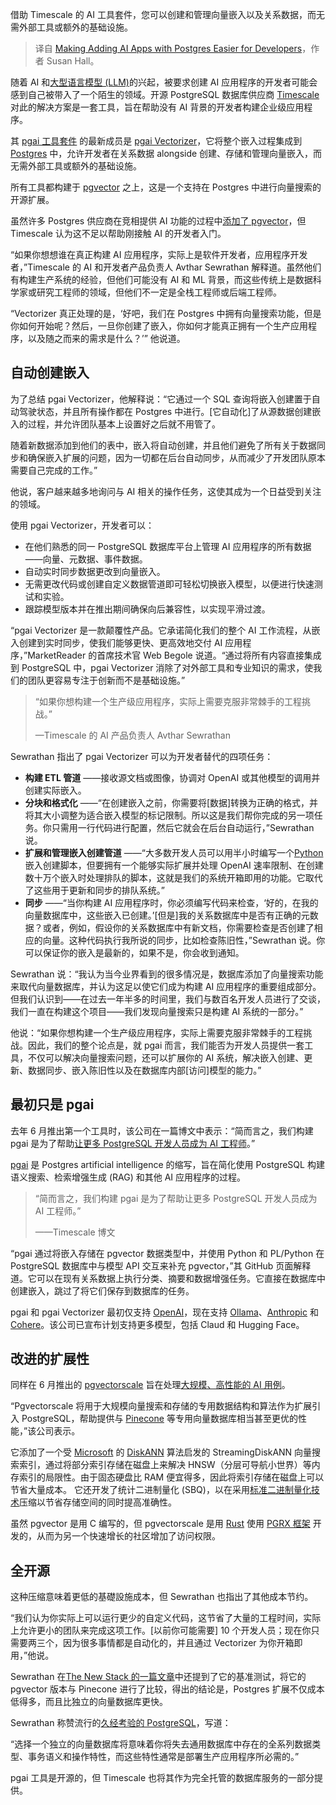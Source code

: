 
<!--
title: 让开发者更轻松地使用Postgres添加AI应用
cover: https://cdn.thenewstack.io/media/2024/10/dfd06d6b-screenshot-2024-10-28-at-12.05.55 pm.png
-->

借助 Timescale 的 AI 工具套件，您可以创建和管理向量嵌入以及关系数据，而无需外部工具或额外的基础设施。

> 译自 [Making Adding AI Apps with Postgres Easier for Developers](https://thenewstack.io/making-adding-ai-apps-with-postgres-easier-for-developers/)，作者 Susan Hall。

随着 AI 和[大型语言模型 (LLM)](https://roadmap.sh/guides/introduction-to-llms)的兴起，被要求创建 AI 应用程序的开发者可能会感到自己被带入了一个陌生的领域。开源 PostgreSQL 数据库供应商 [Timescale](https://www.timescale.com/go/best-postgres-db) 对此的解决方案是一套工具，旨在帮助没有 AI 背景的开发者构建企业级应用程序。

其 [pgai 工具套件](https://github.com/timescale/pgai) 的最新成员是 [pgai Vectorizer](https://github.com/timescale/pgai/blob/main/docs/vectorizer.md)，它将整个嵌入过程集成到 [Postgres](https://thenewstack.io/postgresql-17-gets-incremental-backup-sql-queries-for-json/) 中，允许开发者在关系数据 alongside 创建、存储和管理向量嵌入，而无需外部工具或额外的基础设施。

所有工具都构建于 [pgvector](https://github.com/pgvector/pgvector) 之上，这是一个支持在 Postgres 中进行向量搜索的开源扩展。

虽然许多 Postgres 供应商在竞相提供 AI 功能的过程中[添加了 pgvector](https://thenewstack.io/postgres-is-now-a-vector-database-too/)，但 Timescale 认为这不足以帮助刚接触 AI 的开发者入门。

“如果你想想谁在真正构建 AI 应用程序，实际上是软件开发者，应用程序开发者，”Timescale 的 AI 和开发者产品负责人 Avthar Sewrathan 解释道。虽然他们有构建生产系统的经验，但他们可能没有 AI 和 ML 背景，而这些传统上是数据科学家或研究工程师的领域，但他们不一定是全栈工程师或后端工程师。

“Vectorizer 真正处理的是，‘好吧，我们在 Postgres 中拥有向量搜索功能，但是你如何开始呢？然后，一旦你创建了嵌入，你如何才能真正拥有一个生产应用程序，以及随之而来的需求是什么？’” 他说道。

## 自动创建嵌入

为了总结 pgai Vectorizer，他解释说：“它通过一个 SQL 查询将嵌入创建置于自动驾驶状态，并且所有操作都在 Postgres 中进行。[它自动化]了从源数据创建嵌入的过程，并允许团队基本上设置好之后就不用管了。

随着新数据添加到他们的表中，嵌入将自动创建，并且他们避免了所有关于数据同步和确保嵌入扩展的问题，因为一切都在后台自动同步，从而减少了开发团队原本需要自己完成的工作。”

他说，客户越来越多地询问与 AI 相关的操作任务，这使其成为一个日益受到关注的领域。

使用 pgai Vectorizer，开发者可以：

* 在他们熟悉的同一 PostgreSQL 数据库平台上管理 AI 应用程序的所有数据——向量、元数据、事件数据。
* 自动实时同步数据更改到向量嵌入。
* 无需更改代码或创建自定义数据管道即可轻松切换嵌入模型，以便进行快速测试和实验。
* 跟踪模型版本并在推出期间确保向后兼容性，以实现平滑过渡。

“pgai Vectorizer 是一款颠覆性产品。它承诺简化我们的整个 AI 工作流程，从嵌入创建到实时同步，使我们能够更快、更高效地交付 AI 应用程序，”MarketReader 的首席技术官 Web Begole 说道。“通过将所有内容直接集成到 PostgreSQL 中，pgai Vectorizer 消除了对外部工具和专业知识的需求，使我们的团队更容易专注于创新而不是基础设施。”


> “如果你想构建一个生产级应用程序，实际上需要克服非常棘手的工程挑战。”  
>
> —Timescale 的 AI 产品负责人 Avthar Sewrathan

Sewrathan 指出了 pgai Vectorizer 可以为开发者替代的四项任务：

- **构建 ETL 管道** ——接收源文档或图像，协调对 OpenAI 或其他模型的调用并创建实际嵌入。
- **分块和格式化** ——“在创建嵌入之前，你需要将[数据]转换为正确的格式，并将其大小调整为适合嵌入模型的标记限制。所以这是我们帮你完成的另一项任务。你只需用一行代码进行配置，然后它就会在后台自动运行，”Sewrathan 说。
- **扩展和管理嵌入创建管道** ——“大多数开发人员可以用半小时编写一个[Python](https://thenewstack.io/python-3-13-blazing-new-trails-in-performance-and-scale/)嵌入创建脚本，但要拥有一个能够实际扩展并处理 OpenAI 速率限制、在创建数十万个嵌入时处理排队的脚本，这就是我们的系统开箱即用的功能。它取代了这些用于更新和同步的排队系统。”
- **同步** ——“当你构建 AI 应用程序时，你必须编写代码来检查，‘好的，在我的向量数据库中，这些嵌入已创建。’[但是]我的关系数据库中是否有正确的元数据？或者，例如，假设你的关系数据库中有新文档，你需要检查是否创建了相应的向量。这种代码执行我所说的同步，比如检查陈旧性，”Sewrathan 说。你可以保证你的嵌入是最新的，如果不是，你会收到通知。

Sewrathan 说：“我认为当今业界看到的很多情况是，数据库添加了向量搜索功能来取代向量数据库，并认为这足以使它们成为构建 AI 应用程序的重要组成部分。但我们认识到——在过去一年半多的时间里，我们与数百名开发人员进行了交谈，我们一直在构建这个项目——我们发现向量搜索只是构建 AI 系统的一部分。”

他说：“如果你想构建一个生产级应用程序，实际上需要克服非常棘手的工程挑战。因此，我们的整个论点是，就 pgai 而言，我们能否为开发人员提供一套工具，不仅可以解决向量搜索问题，还可以扩展你的 AI 系统，解决嵌入创建、更新、数据同步、嵌入陈旧性以及在数据库内部[访问]模型的能力。”


## 最初只是 pgai

去年 6 月推出第一个工具时，该公司在一篇博文中表示：“简而言之，我们构建 pgai 是为了帮助[让更多 PostgreSQL 开发人员成为 AI 工程师](https://www.timescale.com/blog/pgai-giving-postgresql-developers-ai-engineering-superpowers/)。”

[pgai](https://github.com/timescale/pgai?tab=readme-ov-file) 是 Postgres artificial intelligence 的缩写，旨在简化使用 PostgreSQL 构建语义搜索、检索增强生成 (RAG) 和其他 AI 应用程序的过程。

> “简而言之，我们构建 pgai 是为了帮助让更多 PostgreSQL 开发人员成为 AI 工程师。”  
>
> ——Timescale 博文

“pgai 通过将嵌入存储在 pgvector 数据类型中，并使用 Python 和 PL/Python 在 PostgreSQL 数据库中与模型 API 交互来补充 pgvector，”其 GitHub 页面解释道。它可以在现有关系数据上执行分类、摘要和数据增强任务。它直接在数据库中创建嵌入，跳过了将它们保存到数据库的任务。

pgai 和 pgai Vectorizer 最初仅支持 [OpenAI](https://github.com/timescale/pgai/blob/main/docs/openai.md)，现在支持 [Ollama](https://github.com/timescale/pgai/blob/main/docs/ollama.md)、[Anthropic](https://github.com/timescale/pgai/blob/main/docs/anthropic.md) 和 [Cohere](https://github.com/timescale/pgai/blob/main/docs/cohere.md)。该公司已宣布计划支持更多模型，包括 Claud 和 Hugging Face。

## 改进的扩展性

同样在 6 月推出的 [pgvectorscale](https://github.com/timescale/pgvectorscale) 旨在处理[大规模、高性能的 AI 用例](https://www.timescale.com/blog/pgvector-is-now-as-fast-as-pinecone-at-75-less-cost/)。

“Pgvectorscale 将用于大规模向量搜索和存储的专用数据结构和算法作为扩展引入 PostgreSQL，帮助提供与 [Pinecone](https://www.pinecone.io/?utm_content=inline+mention) 等专用向量数据库相当甚至更优的性能，”该公司表示。

它添加了一个受 [Microsoft](https://news.microsoft.com/?utm_content=inline+mention) 的 [DiskANN](https://github.com/microsoft/DiskANN) 算法启发的 StreamingDiskANN 向量搜索索引，通过将部分索引存储在磁盘上来解决 HNSW（分层可导航小世界）等内存索引的局限性。由于固态硬盘比 RAM 便宜得多，因此将索引存储在磁盘上可以节省大量成本。
它还开发了统计二进制量化 (SBQ)，以在采用[标准二进制量化技术](https://jkatz05.com/post/postgres/pgvector-scalar-binary-quantization/)压缩以节省存储空间的同时提高准确性。

虽然 pgvector 是用 C 编写的，但 pgvectorscale 是用 [Rust](https://thenewstack.io/rust-growing-fastest-but-javascript-reigns-supreme/) 使用 [PGRX 框架](https://github.com/pgcentralfoundation/pgrx) 开发的，从而为另一个快速增长的社区增加了访问权限。

## 全开源

这种压缩意味着更低的基礎設施成本，但 Sewrathan 也指出了其他成本节约。

“我们认为你实际上可以运行更少的自定义代码，这节省了大量的工程时间，实际上允许更小的团队来完成这项工作。[以前你可能需要] 10 个开发人员；现在你只需要两三个，因为很多事情都是自动化的，并且通过 Vectorizer 为你开箱即用，”他说。

Sewrathan 在[The New Stack 的一篇文章](https://thenewstack.io/make-pgvector-faster-than-pinecone-and-75-cheaper-with-this-new-open-source-extension/)中还提到了它的基准测试，将它的 pgvector 版本与 Pinecone 进行了比较，得出的结论是，Postgres 扩展不仅成本低得多，而且比独立的向量数据库更快。

Sewrathan  称赞流行的[久经考验的 PostgreSQL](https://thenewstack.io/from-a-fan-on-the-ascendance-of-postgresql/)，写道：

“选择一个独立的向量数据库将意味着你将失去通用数据库中存在的全系列数据类型、事务语义和操作特性，而这些特性通常是部署生产应用程序所必需的。”

pgai 工具是开源的，但 Timescale 也将其作为完全托管的数据库服务的一部分提供。
